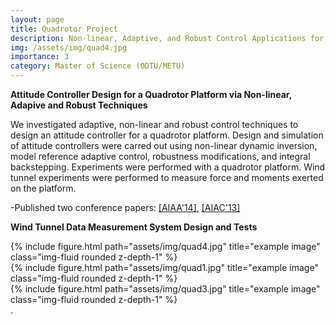 ```yaml
---
layout: page
title: Quadrotor Project
description: Non-linear, Adaptive, and Robust Control Applications for Attitude Controller Design of a Quadrotor  
img: /assets/img/quad4.jpg
importance: 3
category: Master of Science (ODTU/METU)
---
```


**Attitude Controller Design for a Quadrotor Platform via Non-linear, Adapive and Robust Techniques** 

We investigated adaptive, non-linear and robust control techniques to design an attitude controller for a quadrotor platform. Design and simulation of attitude controllers were carred out using non-linear dynamic inversion, model reference adaptive control, robustness modifications, and integral backstepping. Experiments were performed with a quadrotor platform. Wind tunnel experiments were performed to measure force and moments exerted on the platform.
 
  -Published two conference papers: <a href="https://arc.aiaa.org/doi/10.2514/6.2014-2671"> [AIAA'14]</a>,  <a href="https://aiac.ae.metu.edu.tr">[AIAC'13]</a>

**Wind Tunnel Data Measurement System Design and Tests** 
      
   

<div class="row">
    <div class="col-sm mt-3 mt-md-0">
        {% include figure.html path="assets/img/quad4.jpg" title="example image" class="img-fluid rounded z-depth-1" %}
    </div>
    <div class="col-sm mt-3 mt-md-0">
        {% include figure.html path="assets/img/quad1.jpg" title="example image" class="img-fluid rounded z-depth-1" %}
    </div>
    <div class="col-sm mt-3 mt-md-0">
        {% include figure.html path="assets/img/quad3.jpg" title="example image" class="img-fluid rounded z-depth-1" %}
    </div>
</div>
<div class="caption">
     .
</div> 
 
 
